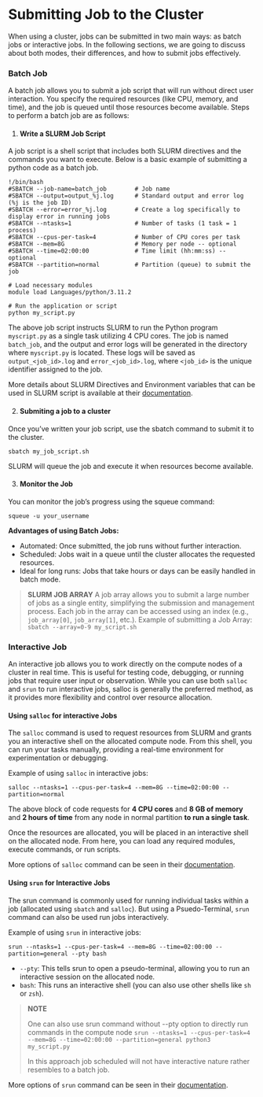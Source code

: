 # Submitting Job to the Cluster

When using a cluster, jobs can be submitted in two main ways: as batch jobs or interactive jobs. In the following sections, we are going to discuss about both modes, their differences, and how to submit jobs effectively.

### Batch Job
A batch job allows you to submit a job script that will run without direct user interaction. You specify the required resources (like CPU, memory, and time), and the job is queued until those resources become available. Steps to perform a batch job are as follows:

1. #### Write a SLURM Job Script

A job script is a shell script that includes both SLURM directives and the commands you want to execute. Below is a basic example of submitting a python code as a batch job.
```
!/bin/bash
#SBATCH --job-name=batch_job        # Job name
#SBATCH --output=output_%j.log      # Standard output and error log (%j is the job ID)
#SBATCH --error=error_%j.log        # Create a log specifically to display error in running jobs
#SBATCH --ntasks=1                  # Number of tasks (1 task = 1 process)
#SBATCH --cpus-per-task=4           # Number of CPU cores per task
#SBATCH --mem=8G                    # Memory per node -- optional
#SBATCH --time=02:00:00             # Time limit (hh:mm:ss) -- optional
#SBATCH --partition=normal          # Partition (queue) to submit the job

# Load necessary modules
module load Languages/python/3.11.2

# Run the application or script
python my_script.py
```

The above job script instructs SLURM to run the Python program `myscript.py` as a single task utilizing 4 CPU cores. The job is named `batch_job`, and the output and error logs will be generated in the directory where `myscript.py` is located. These logs will be saved as `output_<job_id>.log` and `error_<job_id>.log`, where `<job_id>` is the unique identifier assigned to the job.

More details about SLURM Directives and Environment variables that can be used in SLURM script is available at their [documentation](https://slurm.schedmd.com/sbatch.html).

2. #### Submiting a job to a cluster

Once you’ve written your job script, use the sbatch command to submit it to the cluster.

```
sbatch my_job_script.sh
```
SLURM will queue the job and execute it when resources become available.

3.  #### Monitor the Job

You can monitor the job’s progress using the squeue command:
```
squeue -u your_username
```

**Advantages of using Batch Jobs:**
- Automated: Once submitted, the job runs without further interaction.
- Scheduled: Jobs wait in a queue until the cluster allocates the requested resources.
- Ideal for long runs: Jobs that take hours or days can be easily handled in batch mode.


> **SLURM JOB ARRAY**
> A job array allows you to submit a large number of jobs as a single entity, simplifying the submission and management process. Each job in the array can be accessed using an index (e.g., `job_array[0]`, `job_array[1]`, etc.).
> Example of submitting a Job Array:  ` sbatch --array=0-9 my_script.sh`

### Interactive Job

An interactive job allows you to work directly on the compute nodes of a cluster in real time. This is useful for testing code, debugging, or running jobs that require user input or observation. While you can use both `salloc` and `srun` to run interactive jobs, salloc is generally the preferred method, as it provides more flexibility and control over resource allocation.

#### Using `salloc` for interactive Jobs

The `salloc` command is used to request resources from SLURM and grants you an interactive shell on the allocated compute node. From this shell, you can run your tasks manually, providing a real-time environment for experimentation or debugging.

Example of using `salloc` in interactive jobs:

```
salloc --ntasks=1 --cpus-per-task=4 --mem=8G --time=02:00:00 --partition=normal
```

The above block of code requests for **4 CPU cores** and **8 GB of memory** and **2 hours of time** from any node in normal partition **to run a single task**.  

Once the resources are allocated, you will be placed in an interactive shell on the allocated node. From here, you can load any required modules, execute commands, or run scripts.

More options of `salloc` command can be seen in their [documentation](https://slurm.schedmd.com/salloc.html).

#### Using ```srun``` for Interactive Jobs

The srun command is commonly used for running individual tasks within a job (allocated using ```sbatch``` and ```salloc```). But using a Psuedo-Terminal, `srun` command can also be used run jobs interactively.

Example of using `srun` in interactive jobs:

```
srun --ntasks=1 --cpus-per-task=4 --mem=8G --time=02:00:00 --partition=general --pty bash
```

- ```--pty```: This tells srun to open a pseudo-terminal, allowing you to run an interactive session on the allocated node.
- ```bash```: This runs an interactive shell (you can also use other shells like ```sh``` or ```zsh```).

> **NOTE** 
>
> One can also use srun command without --pty option to directly run commands in the compute node
> ```srun --ntasks=1 --cpus-per-task=4 --mem=8G --time=02:00:00 --partition=general python3 my_script.py```
> 
> In this approach job scheduled will not have interactive nature rather resembles to a batch job.

More options of `srun` command can be seen in their [documentation](https://slurm.schedmd.com/srun.html).